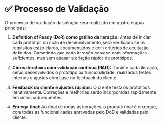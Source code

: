 # ✅ Processo de Validação

O processo de validação da solução será realizado em quatro etapas principais:

1. **Definition of Ready (DoR) como gatilho da iteração:** Antes de iniciar cada protótipo ou ciclo de desenvolvimento, será verificado se os requisitos estão claros, documentados e com critérios de aceitação definidos. Garantindo que cada iteração comece com informações suficientes, mas sem atrasar a criação rápida de protótipos.

2. **Ciclos iterativos com validação contínua (RAD):** Durante cada iteração, serão desenvolvidos o protótipo ou funcionalidade, realizados testes internos e ajustes com base no feedback do cliente.

3. **Feedback do cliente e ajustes rápidos:** O cliente testa os protótipos iterativamente. Correções e melhorias serão incorporadas rapidamente em ciclos subsequentes.

4. **Entrega final:** Ao final de todas as iterações, o produto final é entregue, com todas as funcionalidades aprovadas pelo DoD e validadas pelo cliente.